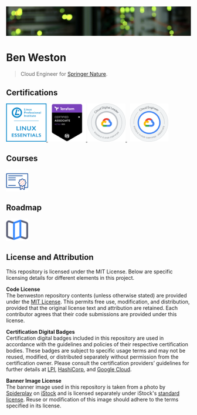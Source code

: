 ![Data Centre](/img/banner-image.png)

# Ben Weston

> Cloud Engineer for [Springer Nature](https://www.linkedin.com/company/springernature/).    

## Certifications

<div align="left">
    <p align="left">
        <a href="https://lpi.org/verify/LPI000423983/mbdrzy6994">
            <img src="https://github.com/benweston/benweston/blob/main/img/linux-essentials.png" width="109.563253" height="104.143162" alt="Linux Essentials Icon" />
        </a>
        <a href="https://www.credly.com/badges/a8eeb3a2-7db9-4d67-ba0d-3094fdec72fb/public_url">
            <img src="https://github.com/benweston/benweston/blob/main/img/terraform-associate-003.png" width="104.143162" height="104.143162" alt="Terraform Associate Icon" />
        </a>
        <a href="https://www.credly.com/badges/1fdddfeb-94d9-4f3e-8345-6ff18388631d/public_url">
            <img src="https://github.com/benweston/benweston/blob/main/img/cloud-digital-leader.png" width="104.143162" height="104.143162" alt="Cloud Digital Leader Icon" />
        </a>
        &nbsp;
        <a href="https://www.credly.com/badges/e9911f84-a114-4301-bf46-30e594290c5d/public_url">
            <img src="https://github.com/benweston/benweston/blob/main/img/associate-cloud-engineer.png" width="104.143162" height="104.143162" alt="Associate Cloud Engineer Icon" />
        </a>
    </p>
</div>

## Courses

<div align="left">
    <p align="left">
        <a href="https://github.com/benweston/benweston/blob/main/courses/courses.md">
            <img src="https://github.com/benweston/benweston/blob/main/img/courses.svg" width="60" height="60" alt="Courses Icon" />
        </a>
    </p>
</div>

## Roadmap

<div align="left">
    <p align="left">
        <a href="https://github.com/users/benweston/projects/18/views/1">
            <img src="https://github.com/benweston/benweston/blob/main/img/roadmap.svg" width="60" height="60" alt="Map Icon" />
        </a>
    </p>
</div>

## License and Attribution

This repository is licensed under the MIT License. Below are specific licensing details for different elements in this project.   

**Code License**   
The benweston repository contents (unless otherwise stated) are provided under the [MIT License](https://github.com/benweston/benweston/blob/main/LICENSE).  This permits free use, modification, and distribution, provided that the original license text and attribution are retained.  Each contributor agrees that their code submissions are provided under this license.   

**Certification Digital Badges**   
Certification digital badges included in this repository are used in accordance with the guidelines and policies of their respective certification bodies.  These badges are subject to specific usage terms and may not be reused, modified, or distributed separately without permission from the certification owner.  Please consult the certification providers’ guidelines for further details at [LPI](https://www.lpi.org/logos), [HashiCorp](https://www.hashicorp.com/certification), and [Google Cloud](https://cloud.google.com/certification/terms).   

**Banner Image License**   
The banner image used in this repository is taken from a photo by [Spiderplay](https://www.istockphoto.com/portfolio/Spiderplay) on [iStock](https://www.istockphoto.com/photo/defocused-computer-servers-gm2051589970-563336239?clarity=false) and is licensed separately under iStock's [standard license](https://www.istockphoto.com/help/licenses).  Reuse or modification of this image should adhere to the terms specified in its license.   
